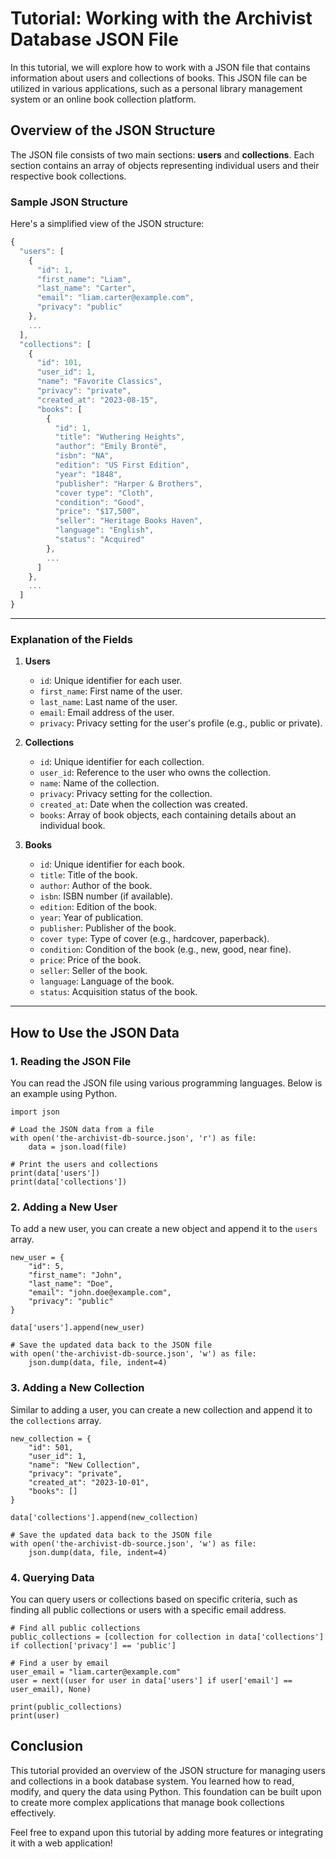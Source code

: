 # Tutorial: Working with the Archivist Database JSON File

In this tutorial, we will explore how to work with a JSON file that contains information about users and collections of books. This JSON file can be utilized in various applications, such as a personal library management system or an online book collection platform. 

## Overview of the JSON Structure

The JSON file consists of two main sections: **users** and **collections**. Each section contains an array of objects representing individual users and their respective book collections.

### Sample JSON Structure

Here's a simplified view of the JSON structure:

```js
{
  "users": [
    {
      "id": 1,
      "first_name": "Liam",
      "last_name": "Carter",
      "email": "liam.carter@example.com",
      "privacy": "public"
    },
    ...
  ],
  "collections": [
    {
      "id": 101,
      "user_id": 1,
      "name": "Favorite Classics",
      "privacy": "private",
      "created_at": "2023-08-15",
      "books": [
        {
          "id": 1,
          "title": "Wuthering Heights",
          "author": "Emily Brontë",
          "isbn": "NA",
          "edition": "US First Edition",
          "year": "1848",
          "publisher": "Harper & Brothers",
          "cover type": "Cloth",
          "condition": "Good",
          "price": "$17,500",
          "seller": "Heritage Books Haven",
          "language": "English",
          "status": "Acquired"
        },
        ...
      ]
    },
    ...
  ]
}
```

---

### Explanation of the Fields

1. **Users**
   - `id`: Unique identifier for each user.
   - `first_name`: First name of the user.
   - `last_name`: Last name of the user.
   - `email`: Email address of the user.
   - `privacy`: Privacy setting for the user's profile (e.g., public or private).

2. **Collections**
   - `id`: Unique identifier for each collection.
   - `user_id`: Reference to the user who owns the collection.
   - `name`: Name of the collection.
   - `privacy`: Privacy setting for the collection.
   - `created_at`: Date when the collection was created.
   - `books`: Array of book objects, each containing details about an individual book.

3. **Books**
   - `id`: Unique identifier for each book.
   - `title`: Title of the book.
   - `author`: Author of the book.
   - `isbn`: ISBN number (if available).
   - `edition`: Edition of the book.
   - `year`: Year of publication.
   - `publisher`: Publisher of the book.
   - `cover type`: Type of cover (e.g., hardcover, paperback).
   - `condition`: Condition of the book (e.g., new, good, near fine).
   - `price`: Price of the book.
   - `seller`: Seller of the book.
   - `language`: Language of the book.
   - `status`: Acquisition status of the book.

---

## How to Use the JSON Data

### 1. Reading the JSON File

You can read the JSON file using various programming languages. Below is an example using Python.
```shell
import json

# Load the JSON data from a file
with open('the-archivist-db-source.json', 'r') as file:
    data = json.load(file)

# Print the users and collections
print(data['users'])
print(data['collections'])
```

### 2. Adding a New User

To add a new user, you can create a new object and append it to the `users` array.

```shell
new_user = {
    "id": 5,
    "first_name": "John",
    "last_name": "Doe",
    "email": "john.doe@example.com",
    "privacy": "public"
}

data['users'].append(new_user)

# Save the updated data back to the JSON file
with open('the-archivist-db-source.json', 'w') as file:
    json.dump(data, file, indent=4)
```

### 3. Adding a New Collection

Similar to adding a user, you can create a new collection and append it to the `collections` array.

```shell
new_collection = {
    "id": 501,
    "user_id": 1,
    "name": "New Collection",
    "privacy": "private",
    "created_at": "2023-10-01",
    "books": []
}

data['collections'].append(new_collection)

# Save the updated data back to the JSON file
with open('the-archivist-db-source.json', 'w') as file:
    json.dump(data, file, indent=4)
```

### 4. Querying Data

You can query users or collections based on specific criteria, such as finding all public collections or users with a specific email address.


```shell
# Find all public collections
public_collections = [collection for collection in data['collections'] if collection['privacy'] == 'public']

# Find a user by email
user_email = "liam.carter@example.com"
user = next((user for user in data['users'] if user['email'] == user_email), None)

print(public_collections)
print(user)
```

## Conclusion

This tutorial provided an overview of the JSON structure for managing users and collections in a book database system. You learned how to read, modify, and query the data using Python. This foundation can be built upon to create more complex applications that manage book collections effectively.

Feel free to expand upon this tutorial by adding more features or integrating it with a web application!